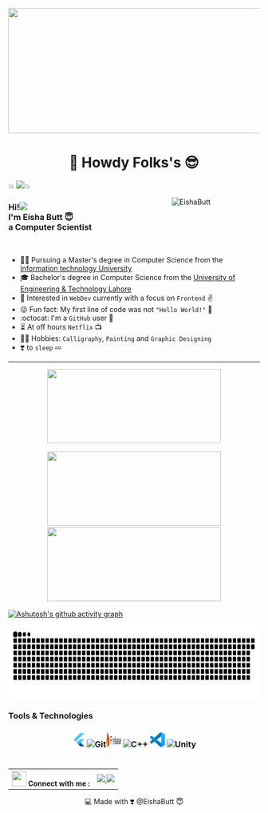 <a href="url"><img src="https://holopin.io/api/user/board?user=eisha_butt"  height="250" width="1000" ></a>

<h1 align="center">🌟 Howdy Folks's 😎</h1>   
<!--
**EishaButt/EishaButt** is a ✨ _special_ ✨ repository because its `README.md` (this file) appears on your GitHub profile.
-->
<p align="center">
  
💥 ![](https://komarev.com/ghpvc/?username=EishaButt&color=blueviolet&label=Profile+Views)💥 
</p>
<a href="https://github.com/EishaButt"><img width="35%" align="right" alt="EishaButt" src="https://github-profile-trophy.vercel.app/?username=EishaButt&theme=juicyfresh&no-frame=true&no-bg=true&title=Commit&row=1&column=1" /></a>
<h3>Hi!<img src="https://github.com/TheDudeThatCode/TheDudeThatCode/blob/master/Assets/wave.gif" width="29px"><br>I'm Eisha Butt 😇<br>a Computer Scientist</h3> 

<!--<h6>I build <a href="https://stephenajulu.com/portfolio">websites</a>, write <a href="https://stephenajulu.com/blog">articles</a>, design <a href="https://stephenajulu.com/portfolio">graphics</a>, provide <a href="https://stephenajulu.com/book-a-consultation">advice</a> and sell <a href="https://stephenajulu.com/store">digital products</a>.<br>I have 8 years of tech experience, creating products, content and solutons while providing IT services.<br>Do you have a project or need a solution? Then ↴<br><a href="https://stephenajulu.com/contact">Contact me to get in touch now!</a></h6>-->

<!-- <img src="https://github.com/wajeehamushtaq/wajeehamushtaq/blob/master/github.gif" />-->
<br />

- 👩‍🎓 Pursuing a Master's degree in Computer Science from the [Information technology University](https://itu.edu.pk/)
- 🎓 Bachelor's degree in Computer Science from the [University of Engineering & Technology Lahore](https://uet.edu.pk/)
- 👀 Interested in `WebDev` currently with a focus on `Frontend` ✌️
- 😜 Fun fact: My first line of code was not `"Hello World!"` 🎉
- :octocat: I'm a `GitHub` user 😬
- ⏳ At off hours `Netflix` 📺
- 🤹‍♀️ Hobbies: `Calligraphy`, `Painting` and `Graphic Designing`
- ❣️ to `sleep` 💤
<!-- - 🌱 Learning all about [ThreeJS](https://threejs.org/ "ThreeJS's Homepage") 🍃
- 💞️ I’m looking to collaborate on `Open Source` projects ✨
- 👨‍🦰 Pronouns: `he/him` 👨‍💻
- 🧠 Beginner Mindset `Open for :.earning`⚡️
- ⚙️ I use daily: `.js`, `.html`, `.css`, `.svg` 😈-->


<hr>
<p align="center">
<a href="url"><img src="https://github-readme-stats.vercel.app/api/top-langs/?username=EishaButt&hide=python&layout=compact&theme=jolly"  height="148" width="348" ></a>
<p/>

<p align="center">
<a href="url"><img src="https://github-readme-stats.vercel.app/api?username=EishaButt&show_icons=true&theme=jolly"  height="148" width="348" ></a>
<a href="url"><img src="https://github-readme-streak-stats.herokuapp.com/?user=EishaButt&theme=jolly"  height="148" width="348" ></a>
</p>

[![Ashutosh's github activity graph](https://activity-graph.herokuapp.com/graph?username=EishaButt&theme=dracula)](https://github.com/EishaButt/github-readme-activity-graph)

<a href="url"><img src="https://raw.githubusercontent.com/rithiksarab/rithiksarab/snakeAsset/github-contribution-grid-snake.svg" align="center" height="148" width="1048" ></a>
<br />
<!-- <img width="100px" src="https://raw.githubusercontent.com/rithiksarab/rithiksarab/snakeAsset/github-contribution-grid-snake.svg"/>--!>



<h3> Tools & Technologies<h3/>
<p align="center">
<img src="https://raw.githubusercontent.com/github/explore/80688e429a7d4ef2fca1e82350fe8e3517d3494d/topics/flutter/flutter.png" alt="Flutter" width="30" height="30"/><img src="https://raw.githubusercontent.com/jmnote/z-icons/master/svg/git.svg" width="30" alt="Git" height="30" /><img src="https://raw.githubusercontent.com/gilbarbara/logos/master/logos/firebase.svg" alt="Firebase" width="30" height="30"/> <img src="https://raw.githubusercontent.com/jmnote/z-icons/master/svg/cpp.svg" width="30" alt="C++" height="30"/> <img src="https://raw.githubusercontent.com/github/explore/80688e429a7d4ef2fca1e82350fe8e3517d3494d/topics/visual-studio-code/visual-studio-code.png" alt="VSCode" width="30" height="30"/>  <img src="https://github.com/halak/unity-editor-icons/blob/master/icons/small/BuildSettings.Editor.png" alt="Unity" width="30" height="30"/>
	
</p>

<h1 align="center"></h1>
	  
 <table align="center">
 <th> <img src="https://github.com/TheDudeThatCode/TheDudeThatCode/blob/master/Assets/Hi.gif" width="29px" height="30px"/> Connect with me  :</th>
<td>
   <a href="https://www.linkedin.com/in/eisha-butt-30a343185/" class="pics"><img src="https://user-images.githubusercontent.com/56452820/132254880-375d3383-f227-4920-a94b-e567592268f8.png" height="47vh">  </a>
  <a href="https://mail.google.com/mail/?view=cm&fs=1&tf=1&to=eisharathore5@gmail.com" class="pics"><img src="https://user-images.githubusercontent.com/56452820/132254868-4afe403c-0c88-4023-86c5-23ef0ec7a3f7.png" height="47vh"></td>
    </table>
	  


<p align="center"> 💻 Made with ❣️  
<a style='text-decoration: none;' href="https://github.com/EishaButt">@EishaButt</a> 😇
</p>





